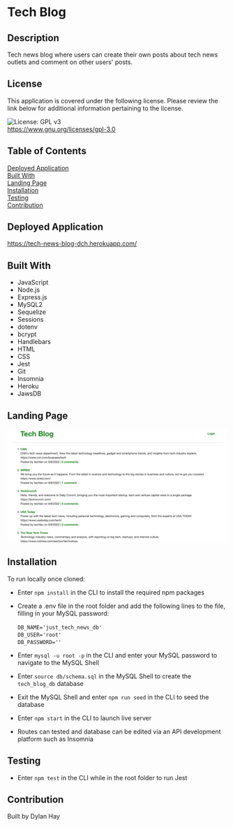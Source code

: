 # Tech Blog

## Description
Tech news blog where users can create their own posts about tech news outlets and comment on other users' posts.

## License  
This application is covered under the following license. Please review the link below for additional information pertaining to the license.
    
![License: GPL v3](https://img.shields.io/badge/License-GPLv3-blue.svg)  
https://www.gnu.org/licenses/gpl-3.0

## Table of Contents
[Deployed Application](#deployed-application)  
[Built With](#built-with)  
[Landing Page](#landing-page)  
[Installation](#installation)   
[Testing](#testing)  
[Contribution](#contribution)  

## Deployed Application
https://tech-news-blog-dch.herokuapp.com/  

## Built With
* JavaScript
* Node.js
* Express.js
* MySQL2
* Sequelize
* Sessions
* dotenv
* bcrypt
* Handlebars
* HTML
* CSS
* Jest
* Git
* Insomnia
* Heroku
* JawsDB

## Landing Page
![Screenshot](./public/images/tech-blog-landpage.png "Landing Page")

## Installation
To run locally once cloned:
* Enter `npm install` in the CLI to install the required npm packages
* Create a .env file in the root folder and add the following lines to the file, filling in your MySQL password:

    `DB_NAME='just_tech_news_db'`  
    `DB_USER='root'`  
    `DB_PASSWORD=''` 

* Enter `mysql -u root -p` in the CLI and enter your MySQL password to navigate to the MySQL Shell
* Enter `source db/schema.sql` in the MySQL Shell to create the `tech_blog_db` database
* Exit the MySQL Shell and enter `npm run seed` in the CLI to seed the database
* Enter `npm start` in the CLI to launch live server
* Routes can tested and database can be edited via an API development platform such as Insomnia

## Testing
* Enter `npm test` in the CLI while in the root folder to run Jest

## Contribution
Built by Dylan Hay